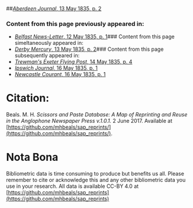 ##[*Aberdeen Journal*, 13 May 1835, p. 2](https://mhbeals.github.io/sap_html/Aberdeen-Journal/Aberdeen-Journal-13-May-1835-p-2)

### Content from this page previously appeared in:
+ [*Belfast News-Letter*, 12 May 1835, p. 1](https://mhbeals.github.io/sap_html/Belfast-News-Letter/Belfast-News-Letter-12-May-1835-p-1)### Content from this page simeltaneously appeared in:
+ [*Derby Mercury*, 13 May 1835, p. 2](https://mhbeals.github.io/sap_html/Derby-Mercury/Derby-Mercury-13-May-1835-p-2)### Content from this page subsequently appeared in:
+ [*Trewman's Exeter Flying Post*, 14 May 1835, p. 4](https://mhbeals.github.io/sap_html/Trewman's-Exeter-Flying-Post/Trewman's-Exeter-Flying-Post-14-May-1835-p-4)
+ [*Ipswich Journal*, 16 May 1835, p. 1](https://mhbeals.github.io/sap_html/Ipswich-Journal/Ipswich-Journal-16-May-1835-p-1)
+ [*Newcastle Courant*, 16 May 1835, p. 1](https://mhbeals.github.io/sap_html/Newcastle-Courant/Newcastle-Courant-16-May-1835-p-1)
                    
# Citation: 

Beals. M. H. *Scissors and Paste Database: A Map of Reprinting and Reuse in the Anglophone Newspaper Press v.1.0.1.* 2 June 2017. Available at [https://github.com/mhbeals/sap_reprints/](https://github.com/mhbeals/sap_reprints/). 
                    
# Nota Bona

Bibliometric data is time consuming to produce but benefits us all. Please remember to cite or acknowledge this and any other bibliometric data you use in your research. All data is available CC-BY 4.0 at [https://github.com/mhbeals/sap_reprints](https://github.com/mhbeals/sap_reprints)
